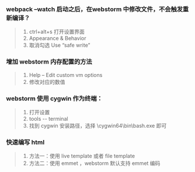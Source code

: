 ### webpack –watch 启动之后，在webstorm 中修改文件，不会触发重新编译？
>1. ctrl+alt+s 打开设置界面
>2. Appearance & Behavior
>3. 取消勾选 Use “safe write”

### 增加 webstorm 内存配置的方法
>1. Help – Edit custom vm options
>2. 修改对应的数值

### webstorm 使用 cygwin 作为终端：
>1. 打开设置
>2. tools -- terminal
>3. 找到 cygwin 安装路径，选择 \cygwin64\bin\bash.exe 即可

### 快速编写 html
>1. 方法一：使用 live template 或者 file template
>2. 方法二：使用 emmet ，webstorm 默认支持 emmet 编码
